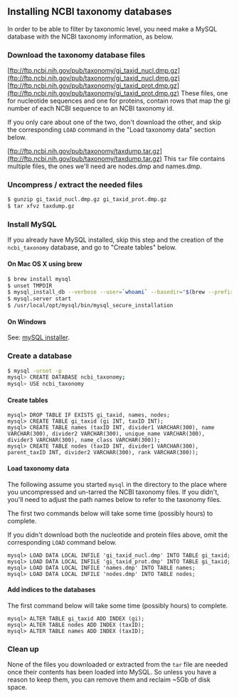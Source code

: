 ## Installing NCBI taxonomy databases

In order to be able to filter by taxonomic level, you need make a MySQL database
with the NCBI taxonomy information, as below.

### Download the taxonomy database files

[ftp://ftp.ncbi.nih.gov/pub/taxonomy/gi_taxid_nucl.dmp.gz](ftp://ftp.ncbi.nih.gov/pub/taxonomy/gi_taxid_nucl.dmp.gz)
[ftp://ftp.ncbi.nih.gov/pub/taxonomy/gi_taxid_prot.dmp.gz](ftp://ftp.ncbi.nih.gov/pub/taxonomy/gi_taxid_prot.dmp.gz)
These files, one for nucleotide sequences and one for proteins, contain
rows that map the gi number of each NCBI sequence to an NCBI taxonomy id.

If you only care about one of the two, don't download the other, and skip
the corresponding `LOAD` command in the "Load taxonomy data" section below.

[ftp://ftp.ncbi.nih.gov/pub/taxonomy/taxdump.tar.gz](ftp://ftp.ncbi.nih.gov/pub/taxonomy/taxdump.tar.gz)
This `tar` file contains multiple files, the ones we'll need are nodes.dmp and names.dmp.

### Uncompress / extract the needed files

```sh
$ gunzip gi_taxid_nucl.dmp.gz gi_taxid_prot.dmp.gz
$ tar xfvz taxdump.gz
```

### Install MySQL

If you already have MySQL installed, skip this step and the creation of the
`ncbi_taxonomy` database, and go to "Create tables" below.

#### On Mac OS X using brew

```sh
$ brew install mysql
$ unset TMPDIR
$ mysql_install_db --verbose --user=`whoami` --basedir="$(brew --prefix mysql)" --datadir=/usr/local/var/mysql --tmpdir=/tmp
$ mysql.server start
$ /usr/local/opt/mysql/bin/mysql_secure_installation
```

#### On Windows

See: [mySQL installer](http://dev.mysql.com/downloads/windows/installer/).

### Create a database

```sh
$ mysql -uroot -p
mysql> CREATE DATABASE ncbi_taxonomy;
mysql> USE ncbi_taxonomy
```

#### Create tables

```
mysql> DROP TABLE IF EXISTS gi_taxid, names, nodes;
mysql> CREATE TABLE gi_taxid (gi INT, taxID INT);
mysql> CREATE TABLE names (taxID INT, divider1 VARCHAR(300), name VARCHAR(300), divider2 VARCHAR(300), unique_name VARCHAR(300), divider3 VARCHAR(300), name_class VARCHAR(300));
mysql> CREATE TABLE nodes (taxID INT, divider1 VARCHAR(300), parent_taxID INT, divider2 VARCHAR(300), rank VARCHAR(300));
```

#### Load taxonomy data

The following assume you started `mysql` in the directory to the place
where you uncompressed and un-tarred the NCBI taxonomy files. If you
didn't, you'll need to adjust the path names below to refer to the taxonomy
files.

The first two commands below will take some time (possibly hours) to
complete.

If you didn't download both the nucleotide and protein files above, omit
the corresponding `LOAD` command below.

```
mysql> LOAD DATA LOCAL INFILE 'gi_taxid_nucl.dmp' INTO TABLE gi_taxid;
mysql> LOAD DATA LOCAL INFILE 'gi_taxid_prot.dmp' INTO TABLE gi_taxid;
mysql> LOAD DATA LOCAL INFILE 'names.dmp' INTO TABLE names;
mysql> LOAD DATA LOCAL INFILE 'nodes.dmp' INTO TABLE nodes;
```

#### Add indices to the databases

The first command below will take some time (possibly hours) to complete.

```
mysql> ALTER TABLE gi_taxid ADD INDEX (gi);
mysql> ALTER TABLE nodes ADD INDEX (taxID);
mysql> ALTER TABLE names ADD INDEX (taxID);
```

### Clean up

None of the files you downloaded or extracted from the `tar` file are
needed once their contents has been loaded into MySQL.  So unless you have
a reason to keep them, you can remove them and reclaim ~5Gb of disk space.
